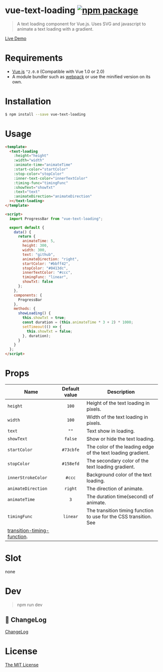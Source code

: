 # vue-text-loading [![npm package](https://img.shields.io/npm/v/vue-text-loading.svg)](https://www.npmjs.com/package/vue-text-loading)

> A text loading component for Vue.js. Uses SVG and javascript to animate a text loading with a gradient.

[Live Demo](https://danacm.github.io/vue-text-loading)

# Requirements

- [Vue.js](https://github.com/vuejs/vue) `^2.0.0` (Compatible with Vue 1.0 or 2.0)
- A module bundler such as [webpack](https://github.com/webpack/webpack) or use the minified version on its own.

# Installation

```bash
$ npm install --save vue-text-loading
```

# Usage

```html
<template>
  <text-loading
    :height="height"
    :width="width"
    :animate-time="animateTime"
    :start-color="startColor"
    :stop-color="stopColor"
    :inner-text-color="innerTextColor"
    :timing-func="timingFunc"
    :showText="showTxt"
    :text="text"
    :animateDirection="animateDirection"
  ></text-loading>
</template>

<script>
  import ProgressBar from "vue-text-loading";

  export default {
    data() {
      return {
        animateTime: 5,
        height: 300,
        width: 300,
        text: "github",
        animateDirection: "right",
        startColor: "#bbff42",
        stopColor: "#0413dc",
        innerTextColor: "#ccc",
        timingFunc: "linear",
        showTxt: false
      };
    },
    components: {
      ProgressBar
    },
    methods: {
      showLoading() {
        this.showTxt = true;
        const duration = (this.animateTime * 3 + 2) * 1000;
        setTimeout(() => {
          this.showTxt = false;
        }, duration);
      }
    }
  };
</script>
```

# Props

| Name               | Default value | Description                                                                                                                                                                  |
| ------------------ | :-----------: | ---------------------------------------------------------------------------------------------------------------------------------------------------------------------------- |
| `height`           |     `100`      | Height of the text loading in pixels.                                                                                                                                        |
| `width`            |     `100`      | Width of the text loading in pixels.                                                                                                                                         |
| `text`             |     `""`       | Text  show in  loading.                                                                                                                              |
| `showText`         |      `false`   | Show or hide the text loading.                                                                                                                               |
| `startColor`       |   `#73cbfe`   | The color of the leading edge of the text loading gradient.                                                                                                                  |
| `stopColor`        |   `#158efd`   | The secondary color of the text loading gradient.                                                                                                                            |
| `innerStrokeColor` |   `#ccc`      | Background color of the text loading.                                                                                                                                        |
| `animateDirection` |    `right`    | The direction of animate.                                                                                                                                       |
| `animateTime`      |    `3`        | The duration time(second) of animate.                                                                                                                      |
| `timingFunc`       |   `linear`    | The transition timing function to use for the CSS transition. See 
[transition-timing-function](https://developer.mozilla.org/en-US/docs/Web/CSS/transition-timing-function). |


# Slot

none

# Dev

> npm run dev

## 📒 ChangeLog

[ChangeLog](./CHANGELOG.md)

# License

[The MIT License](LICENSE)
